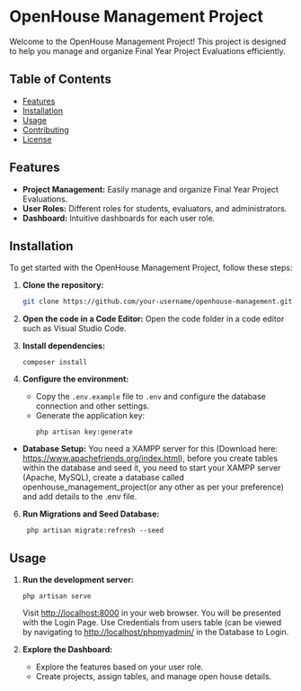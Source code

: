 
# OpenHouse Management Project

Welcome to the OpenHouse Management Project! This project is designed to help you manage and organize Final Year Project Evaluations efficiently.

## Table of Contents

- [Features](#features)
- [Installation](#installation)
- [Usage](#usage)
- [Contributing](#contributing)
- [License](#license)

## Features

- **Project Management:** Easily manage and organize Final Year Project Evaluations.
- **User Roles:** Different roles for students, evaluators, and administrators.
- **Dashboard:** Intuitive dashboards for each user role.

## Installation

To get started with the OpenHouse Management Project, follow these steps:

1. **Clone the repository:**
   ```bash
   git clone https://github.com/your-username/openhouse-management.git
   ```
2. **Open the code in a Code Editor:**
   Open the code folder in a code editor such as Visual Studio Code.
   

4. **Install dependencies:**
   ```
   composer install
   ```

5. **Configure the environment:**
   - Copy the `.env.example` file to `.env` and configure the database connection and other settings.
   - Generate the application key:
     ```
     php artisan key:generate
     ```
  - **Database Setup:** You need a XAMPP server for this (Download here: https://www.apachefriends.org/index.html), before you create tables within the database and seed it, you need to start your XAMPP server (Apache, MySQL), create a database called openhouse_management_project(or any other as per your preference) and add details to the .env file.
6. **Run Migrations and Seed Database:**
   ```
    php artisan migrate:refresh --seed
   ```

## Usage

1. **Run the development server:**
   ```
   php artisan serve
   ```
   Visit [http://localhost:8000](http://localhost:8000) in your web browser.
   You will be presented with the Login Page. Use Credentials from users table (can be viewed by navigating to [http://localhost/phpmyadmin/](http://localhost/phpmyadmin/) in the Database to Login.

2. **Explore the Dashboard:**
   - Explore the features based on your user role.
   - Create projects, assign tables, and manage open house details.
